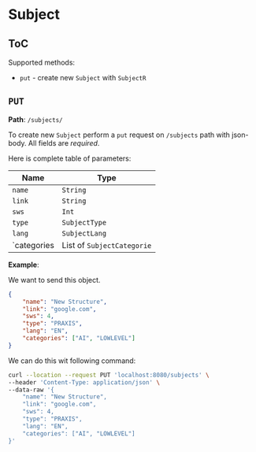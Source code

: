 # Subject

## ToC

Supported methods:

- `put` - create new `Subject` with `SubjectR`

## `PUT` 

**Path**: `/subjects/`

To create new `Subject` perform a `put` request on `/subjects` path with
json-body. All fields are *required*.

Here is complete table of parameters:

| Name        | Type                       |
| ----------- | -------------------------- |
| `name`      | `String`                   |
| `link`      | `String`                   |
| `sws`       | `Int`                      |
| `type`      | `SubjectType`              |
| `lang`      | `SubjectLang`              |
| `categories | List of `SubjectCategorie` | 

**Example**:

We want to send this object.

```json
{
    "name": "New Structure",
    "link": "google.com",
    "sws": 4,
    "type": "PRAXIS",
    "lang": "EN",
    "categories": ["AI", "LOWLEVEL"]
}
```

We can do this wit following command: 

```bash
curl --location --request PUT 'localhost:8080/subjects' \
--header 'Content-Type: application/json' \
--data-raw '{
    "name": "New Structure",
    "link": "google.com",
    "sws": 4,
    "type": "PRAXIS",
    "lang": "EN",
    "categories": ["AI", "LOWLEVEL"]
}'
```